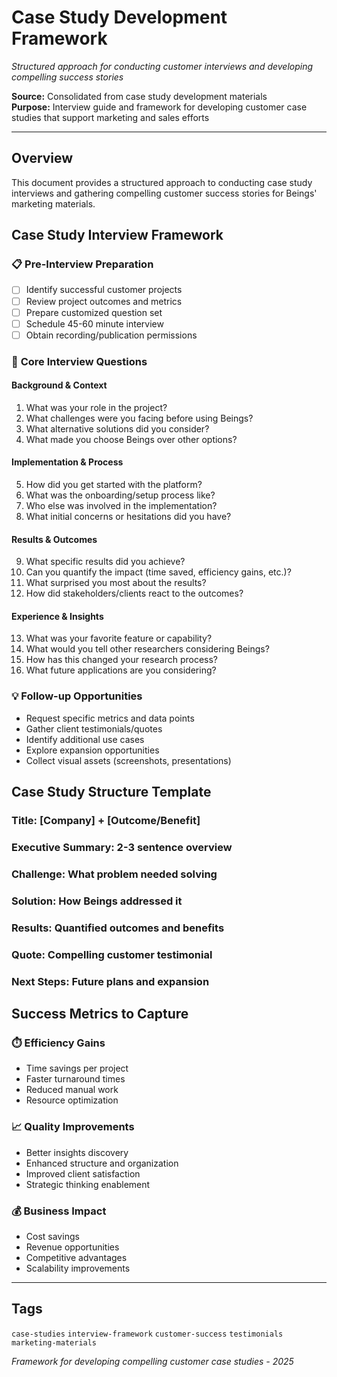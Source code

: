 # Case Study Development Framework

*Structured approach for conducting customer interviews and developing compelling success stories*

**Source:** Consolidated from case study development materials  
**Purpose:** Interview guide and framework for developing customer case studies that support marketing and sales efforts

---

## Overview

This document provides a structured approach to conducting case study interviews and gathering compelling customer success stories for Beings' marketing materials.

## Case Study Interview Framework

### 📋 **Pre-Interview Preparation**
- [ ] Identify successful customer projects
- [ ] Review project outcomes and metrics
- [ ] Prepare customized question set
- [ ] Schedule 45-60 minute interview
- [ ] Obtain recording/publication permissions

### 🎯 **Core Interview Questions**

#### **Background & Context**
1. What was your role in the project?
2. What challenges were you facing before using Beings?
3. What alternative solutions did you consider?
4. What made you choose Beings over other options?

#### **Implementation & Process**
5. How did you get started with the platform?
6. What was the onboarding/setup process like?
7. Who else was involved in the implementation?
8. What initial concerns or hesitations did you have?

#### **Results & Outcomes**
9. What specific results did you achieve?
10. Can you quantify the impact (time saved, efficiency gains, etc.)?
11. What surprised you most about the results?
12. How did stakeholders/clients react to the outcomes?

#### **Experience & Insights**
13. What was your favorite feature or capability?
14. What would you tell other researchers considering Beings?
15. How has this changed your research process?
16. What future applications are you considering?

### 💡 **Follow-up Opportunities**
- Request specific metrics and data points
- Gather client testimonials/quotes
- Identify additional use cases
- Explore expansion opportunities
- Collect visual assets (screenshots, presentations)

## Case Study Structure Template

### **Title:** [Company] + [Outcome/Benefit]
### **Executive Summary:** 2-3 sentence overview
### **Challenge:** What problem needed solving
### **Solution:** How Beings addressed it  
### **Results:** Quantified outcomes and benefits
### **Quote:** Compelling customer testimonial
### **Next Steps:** Future plans and expansion

## Success Metrics to Capture

### ⏱️ **Efficiency Gains**
- Time savings per project
- Faster turnaround times  
- Reduced manual work
- Resource optimization

### 📈 **Quality Improvements**
- Better insights discovery
- Enhanced structure and organization
- Improved client satisfaction
- Strategic thinking enablement

### 💰 **Business Impact**
- Cost savings
- Revenue opportunities
- Competitive advantages
- Scalability improvements

---

## Tags
`case-studies` `interview-framework` `customer-success` `testimonials` `marketing-materials`

*Framework for developing compelling customer case studies - 2025*
